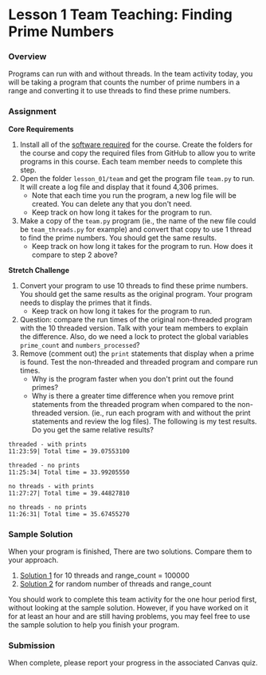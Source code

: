 # Lesson 1 Team Teaching: Finding Prime Numbers

### Overview

Programs can run with and without threads. In the team activity today, you will be taking a program that counts the number of prime numbers in a range and converting it to use threads to find these prime numbers.

### Assignment

**Core Requirements**

1. Install all of the [software required](requirements.md) for the course. Create the folders for the course and copy the required files from GitHub to allow you to write programs in this course. Each team member needs to complete this step.
2. Open the folder `lesson_01/team` and get the program file `team.py` to run. It will create a log file and display that it found 4,306 primes.
    - Note that each time you run the program, a new log file will be created. You can delete any that you don't need.
    - Keep track on how long it takes for the program to run.
3. Make a copy of the `team.py` program (ie., the name of the new file could be `team_threads.py` for example) and convert that copy to use 1 thread to find the prime numbers. You should get the same results.
    - Keep track on how long it takes for the program to run. How does it compare to step 2 above?

**Stretch Challenge**

1. Convert your program to use 10 threads to find these prime numbers. You should get the same results as the original program. Your program needs to display the primes that it finds.
    - Keep track on how long it takes for the program to run.
2. Question: compare the run times of the original non-threaded program with the 10 threaded version. Talk with your team members to explain the difference. Also, do we need a lock to protect the global variables `prime_count` and `numbers_processed`?
3. Remove (comment out) the `print` statements that display when a prime is found. Test the non-threaded and threaded program and compare run times.
    - Why is the program faster when you don't print out the found primes?
    - Why is there a greater time difference when you remove print statements from the threaded program when compared to the non-threaded version. (ie., run each program with and without the print statements and review the log files). The following is my test results. Do you get the same relative results?

```
threaded - with prints
11:23:59| Total time = 39.07553100

threaded - no prints
11:25:34| Total time = 33.99205550

no threads - with prints
11:27:27| Total time = 39.44827810

no threads - no prints
11:26:31| Total time = 35.67455270
```

### Sample Solution

When your program is finished, There are two solutions.  Compare them to your approach.

1. [Solution 1](../team/team01_solution.py) for 10 threads and range_count = 100000
1. [Solution 2](../team/team01_solution2.py) for random number of threads and range_count

You should work to complete this team activity for the one hour period first, without looking at the sample solution. However, if you have worked on it for at least an hour and are still having problems, you may feel free to use the sample solution to help you finish your program.

### Submission

When complete, please report your progress in the associated Canvas quiz.
